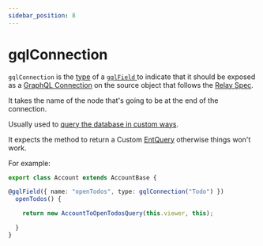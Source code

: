 ```yaml
---
sidebar_position: 8
---
```


# gqlConnection

`gqlConnection` is the [type](/docs/custom-graphql/gql-field#type) of a [ `gqlField` ](/docs/custom-graphql/gql-field) to indicate that it should be exposed as a [GraphQL Connection](https://graphql.org/learn/pagination/#complete-connection-model) on the source object that follows the [Relay Spec](https://relay.dev/graphql/connections.htm).

It takes the name of the node that's going to be at the end of the connection.

Usually used to [query the database in custom ways](/docs/custom-data-access/custom-queries).

It expects the method to return a Custom [EntQuery](/docs/core-concepts/ent-query) otherwise things won't work.

For example:

```ts title="src/account.ts"
export class Account extends AccountBase {

@gqlField({ name: "openTodos", type: gqlConnection("Todo") })
  openTodos() {

    return new AccountToOpenTodosQuery(this.viewer, this);

  }
}
```
